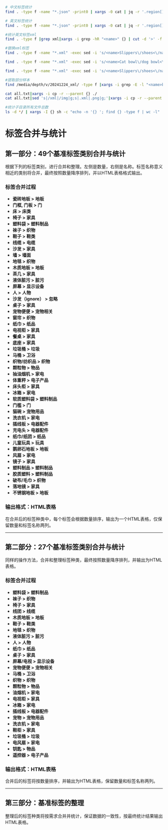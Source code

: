 
```bash
# 中文标签统计
find . -type f -name "*.json" -print0 | xargs -0 cat | jq -r '.region[]? | if type == "object" then .coordinates.class elif type == "array" then .[].coordinates.class else empty end' | sort | uniq -c | sort -rn | awk '{printf "%s\t%s\n", $1, $2}'
```

```bash
# 英文标签统计
find . -type f -name "*.json" -print0 | xargs -0 cat | jq -r '.region[]?.coordinates.name' | sort | uniq -c | sort -rn | awk '{printf "%s\t%s\n", $1, $2}'
```
```bash
#统计英文标签xml
find . -type f |grep xml|xargs -i grep -hR "<name>" {} | cut -d '>' -f 2 | cut -d '<' -f 1 | sort | uniq -c | sort -nr
```

```bash
#替换xml标签
find . -type f -name "*.xml" -exec sed -i 's/<name>Slippers\/shoes<\/name>/<name>shoes<\/name>/g' {} \;

find . -type f -name "*.xml" -exec sed -i 's/<name>Cat bowl\/dog bowl<\/name>/<name>cat<\/name>/g' {} \;

find . -type f -name "*.xml" -exec sed -i 's/<name>Slippers\/shoes<\/name>/<name>shoes<\/name>/g' {} \;
```

```bash
#提取部分样本
find /media/depth/v/20241224_xml/ -type f |xargs -i grep -E -l "<name>bin|<name>pedestal|<name>socket|<name>cat |<name>dog|<name>desk_rect|<name>weighing-scale|<name>key|<name>person|<name>chair|<name>couch|<name>bed|<name>tvCabinet|<name>fridge|<name>television|<name>washingMachine|<name>electricFan|<name>remoteControl|<name>shoeCabinet" {} >all.txt

cat all.txt|xargs -i cp -r --parent {} ./
cat all.txt|sed 's|/xml|/img|g;s|.xml|.png|g;'|xargs -i cp -r --parent {} ./
```

```bash
#统计子目录所有文件总数
ls -d */ | xargs -I {} sh -c "echo -n '{} '; find {} -type f | wc -l" | sort -k2 -n
```

# 标签合并与统计

## 第一部分：49个基准标签类别合并与统计

根据下列的标签类别，进行合并和整理。左侧是数量，右侧是名称。标签名称意义相近的类别将合并，最终按照数量降序排列，并以HTML表格格式输出。

### 标签合并过程

- **瓷砖地板 > 地板**
- **门框, 门板 > 门**
- **床 > 床类**
- **椅子 > 家具**
- **塑料袋 > 塑料制品**
- **袜子 > 织物**
- **鞋子 > 鞋类**
- **线缆 > 电缆**
- **沙发 > 家具**
- **墙 > 墙面**
- **地毯 > 织物**
- **木质地板 > 地板**
- **茶几 > 家具**
- **液体脏污 > 脏污**
- **屏幕 > 显示设备**
- **人 > 人物**
- **沙发（ignore） > 忽略**
- **桌子 > 家具**
- **宠物便便 > 宠物相关**
- **窗帘 > 织物**
- **纸巾 > 纸品**
- **电视柜 > 家具**
- **餐桌 > 家具**
- **底座 > 家具**
- **垃圾桶 > 垃圾**
- **马桶 > 卫浴**
- **织物/纺织品 > 织物**
- **颗粒物 > 物品**
- **抽油烟机 > 家电**
- **体重秤 > 电子产品**
- **床头柜 > 家具**
- **冰箱 > 家电**
- **软质塑料袋 > 塑料制品**
- **门槛 > 门**
- **猫碗 > 宠物用品**
- **洗衣机 > 家电**
- **插线板 > 电器配件**
- **充电头 > 电器配件**
- **纸巾/纸团 > 纸品**
- **儿童玩具 > 玩具**
- **鹅卵石地板 > 地板**
- **风扇 > 家电**
- **镜子 > 家具**
- **塑料制品 > 塑料制品**
- **胶质塑料 > 塑料制品**
- **破布/毛巾 > 织物**
- **落地镜 > 家具**
- **不锈钢地板 > 地板**

### 输出格式：HTML表格

在合并后的标签种类中，每个标签会根据数量排序，输出为一个HTML表格，仅保留数量和标签名称两列。

---

## 第二部分：27个基准标签类别合并与统计

同样的操作方法，合并和整理标签种类，最终按照数量降序排列，并输出为HTML表格。

### 标签合并过程

- **塑料袋 > 塑料制品**
- **袜子 > 织物**
- **椅子 > 家具**
- **线团 > 线缆**
- **木质地板 > 地板**
- **鞋子 > 鞋类**
- **地毯 > 织物**
- **液体脏污 > 脏污**
- **人 > 人物**
- **纸巾 > 纸品**
- **桌子 > 家具**
- **屏幕/电视 > 显示设备**
- **宠物便便 > 宠物相关**
- **马桶 > 卫浴**
- **织物 > 织物**
- **颗粒物 > 物品**
- **油烟机 > 家电**
- **电视柜 > 家具**
- **冰箱 > 家电**
- **插线板 > 电器配件**
- **宠物 > 宠物用品**
- **洗衣机 > 家电**
- **鞋柜 > 家具**
- **垃圾桶 > 垃圾**
- **电风扇 > 家电**
- **钥匙 > 物品**
- **遥控器 > 电子产品**

### 输出格式：HTML表格

合并后的标签将按数量排序，并输出为HTML表格，保留数量和标签名称两列。

---

## 第三部分：基准标签的整理

整理后的标签种类将按需求合并并统计，保证数据的一致性，按最终统计结果输出HTML表格。

